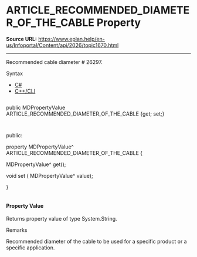 # ARTICLE_RECOMMENDED_DIAMETER_OF_THE_CABLE Property

**Source URL:** https://www.eplan.help/en-us/Infoportal/Content/api/2026/topic1670.html

---

Recommended cable diameter # 26297.

Syntax

- [C#](#i-syntax-CS)
- [C++/CLI](#i-syntax-CPP2005)

```
```
public MDPropertyValue ARTICLE_RECOMMENDED_DIAMETER_OF_THE_CABLE {get; set;}
```
```

```
```
public:

property MDPropertyValue^ ARTICLE_RECOMMENDED_DIAMETER_OF_THE_CABLE {

   MDPropertyValue^ get();

   void set (    MDPropertyValue^ value);

}
```
```

#### Property Value

Returns property value of type System.String.

Remarks

Recommended diameter of the cable to be used for a specific product or a specific application.
